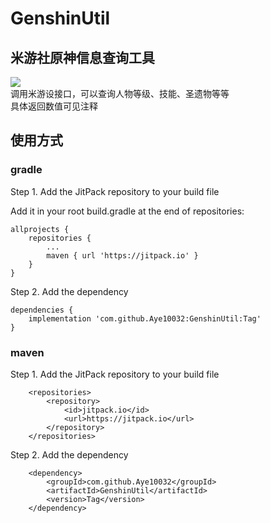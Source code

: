 # GenshinUtil
## 米游社原神信息查询工具
[![](https://jitpack.io/v/Aye10032/GenshinUtil.svg)](https://jitpack.io/#Aye10032/GenshinUtil)    
调用米游设接口，可以查询人物等级、技能、圣遗物等等   
具体返回数值可见注释    

## 使用方式

### gradle
Step 1. Add the JitPack repository to your build file

Add it in your root build.gradle at the end of repositories:

```
allprojects {   
    repositories {    
        ...   
        maven { url 'https://jitpack.io' }    
    }   
}   
```   

Step 2. Add the dependency    
```   
dependencies {    
    implementation 'com.github.Aye10032:GenshinUtil:Tag'    
}   
```   

### maven

Step 1. Add the JitPack repository to your build file   

```   
	<repositories>    
		<repository>    
		    <id>jitpack.io</id>   
		    <url>https://jitpack.io</url>   
		</repository>   
	</repositories>   
```   

Step 2. Add the dependency    
```   
	<dependency>    
	    <groupId>com.github.Aye10032</groupId>    
	    <artifactId>GenshinUtil</artifactId>    
	    <version>Tag</version>    
	</dependency>   
```   
